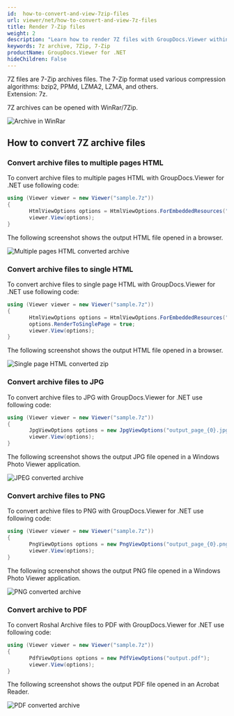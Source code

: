 ```yaml
---
id:  how-to-convert-and-view-7zip-files
url: viewer/net/how-to-convert-and-view-7z-files
title: Render 7-Zip files
weight: 2
description: "Learn how to render 7Z files with GroupDocs.Viewer within your .NET applications."
keywords: 7z archive, 7Zip, 7-Zip
productName: GroupDocs.Viewer for .NET
hideChildren: False
---
```


7Z files are 7-Zip archives files.
The 7-Zip format used various compression algorithms:  bzip2, PPMd, LZMA2, LZMA, and others. \
Extension: 7z.

7Z archives can be opened with WinRar/7Zip.

![Archive in WinRar](/viewer/net/images/how-to-convert-and-view-7z-files/7z-in-winrar.png)

## How to convert 7Z archive files

### Convert archive files to multiple pages HTML

To convert archive files to multiple pages HTML with GroupDocs.Viewer for .NET use following code:

```csharp
using (Viewer viewer = new Viewer("sample.7z"))
{
       HtmlViewOptions options = HtmlViewOptions.ForEmbeddedResources("output_page_{0}.html");
       viewer.View(options);
}
```

The following screenshot shows the output HTML file opened in a browser.

![Multiple pages HTML converted archive](/viewer/net/images/how-to-convert-and-view-7z-files/7z-to-multiple-html.png)

### Convert archive files to single HTML

To convert archive files to single page HTML with GroupDocs.Viewer for .NET use following code:

```csharp
using (Viewer viewer = new Viewer("sample.7z"))
{
       HtmlViewOptions options = HtmlViewOptions.ForEmbeddedResources("output.html");
       options.RenderToSinglePage = true;
       viewer.View(options);
}
```

The following screenshot shows the output HTML file opened in a browser.

![Single page HTML converted zip](/viewer/net/images/how-to-convert-and-view-7z-files/7z-to-single-html.png)

### Convert archive files to JPG

To convert archive files to JPG with GroupDocs.Viewer for .NET use following code:

```csharp
using (Viewer viewer = new Viewer("sample.7z"))
{
       JpgViewOptions options = new JpgViewOptions("output_page_{0}.jpg");
       viewer.View(options);
}
```

The following screenshot shows the output JPG file opened in a Windows Photo Viewer application.

![JPEG converted archive](/viewer/net/images/how-to-convert-and-view-7z-files/7z-in-jpg.png)

### Convert archive files to PNG

To convert archive files to PNG with GroupDocs.Viewer for .NET use following code:

```csharp
using (Viewer viewer = new Viewer("sample.7z"))
{
       PngViewOptions options = new PngViewOptions("output_page_{0}.png");
       viewer.View(options);
}
```

The following screenshot shows the output PNG file opened in a Windows Photo Viewer application.

![PNG converted archive](/viewer/net/images/how-to-convert-and-view-7z-files/7z-in-png.png)

### Convert archive to PDF

To convert Roshal Archive files to PDF with GroupDocs.Viewer for .NET use following code:

```csharp
using (Viewer viewer = new Viewer("sample.7z"))
{
       PdfViewOptions options = new PdfViewOptions("output.pdf");
       viewer.View(options);
}
```

The following screenshot shows the output PDF file opened in an Acrobat Reader.

![PDF converted archive](/viewer/net/images/how-to-convert-and-view-7z-files/7z-in-pdf.png)
